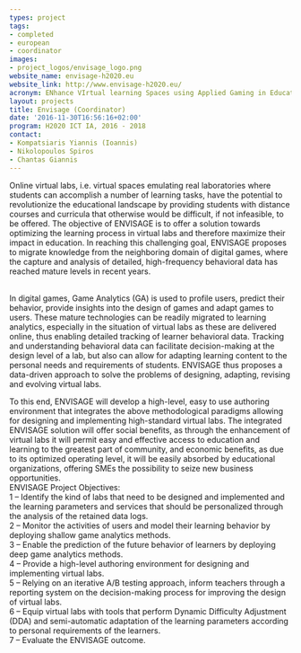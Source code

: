 ```yaml
---
types: project
tags:
- completed
- european
- coordinator
images:
- project_logos/envisage_logo.png
website_name: envisage-h2020.eu
website_link: http://www.envisage-h2020.eu/
acronym: ENhance VIrtual learning Spaces using Applied Gaming in Education
layout: projects
title: Envisage (Coordinator)
date: '2016-11-30T16:56:16+02:00'
program: H2020 ICT IA, 2016 - 2018
contact: 
- Kompatsiaris Yiannis (Ioannis)
- Nikolopoulos Spiros
- Chantas Giannis
---
```

<p>Online virtual labs, i.e. virtual spaces emulating real laboratories where students can accomplish a number of learning tasks, have the potential to revolutionize the educational landscape by providing students with distance courses and curricula that otherwise would be difficult, if not infeasible, to be offered. The objective of ΕNVISAGE is to offer a solution towards optimizing the learning process in virtual labs and therefore maximize their impact in education. In reaching this challenging goal, ENVISAGE proposes to migrate knowledge from the neighboring domain of digital games, where the capture and analysis of detailed, high-frequency behavioral data has reached mature levels in recent years.</p>
<p><br>
	In digital games, Game Analytics (GA) is used to profile users, predict their behavior, provide insights into the design of games and adapt games to users. These mature technologies can be readily migrated to learning analytics, especially in the situation of virtual labs as these are delivered online, thus enabling detailed tracking of learner behavioral data. Tracking and understanding behavioral data can facilitate decision-making at the design level of a lab, but also can allow for adapting learning content to the personal needs and requirements of students. ENVISAGE thus proposes a data-driven approach to solve the problems of designing, adapting, revising and evolving virtual labs.</p>
<p>To this end, ENVISAGE will develop a high-level, easy to use authoring environment that integrates the above methodological paradigms allowing for designing and implementing high-standard virtual labs. The integrated ENVISAGE solution will offer social benefits, as through the enhancement of virtual labs it will permit easy and effective access to education and learning to the greatest part of community, and economic benefits, as due to its optimized operating level, it will be easily absorbed by educational organizations, offering SMEs the possibility to seize new business opportunities.<br>
	ENVISAGE Project Objectives:<br>
	1 – Identify the kind of labs that need to be designed and implemented and the learning parameters and services that should be personalized through the analysis of the retained data logs.<br>
	2 – Monitor the activities of users and model their learning behavior by deploying shallow game analytics methods.<br>
	3 – Enable the prediction of the future behavior of learners by deploying deep game analytics methods.<br>
	4 – Provide a high-level authoring environment for designing and implementing virtual labs.<br>
	5 – Relying on an iterative A/B testing approach, inform teachers through a reporting system on the decision-making process for improving the design of virtual labs.<br>
	6 – Equip virtual labs with tools that perform Dynamic Difficulty Adjustment (DDA) and semi-automatic adaptation of the learning parameters according to personal requirements of the learners.<br>
	7 – Evaluate the ENVISAGE outcome.</p>
